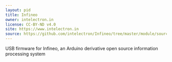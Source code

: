 ```yaml
---
layout: pid
title: Infineo
owner: intelectron.in
license: CC-BY-ND v4.0
site: https://www.intelectron.in
source: https://github.com/intelectron/Infineo/tree/master/module/sources/0.0.1/unit/cores/arduino
---
```

USB firmware for Infineo, an Arduino derivative open source information processing system